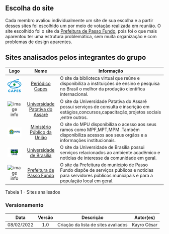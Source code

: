 ## Escolha do site

 Cada membro avaliou individualmente um site de sua escolha e a partir desses sites foi escolhido um por meio de votação realizada em reunião. O site escolhido foi o site da [Prefeitura de Passo Fundo](http://www.pmpf.rs.gov.br/), pois foi o que mais aparentou ter uma estrutura problemática, sem muita organização e com  problemas de design aparentes.


## Sites analisados pelos integrantes do grupo

 |                          **Logo**                          |                      **Nome**                       | **Informação**                                                                                                                                                                                           |
 | :--------------------------------------------------------: | :-------------------------------------------------: | ------------------------------------------------------------------------------------------------------------------------------------------------------------------------------------------------------- |
 | ![image info](https://github.com/Interacao-Humano-Computador/2021.2-Prefeitura-de-Passo-Fundo/blob/main/assets/img/logo-capes.png) |      [Periódico Capes](https://www-periodicos-capes-gov-br.ezl.periodicos.capes.gov.br/index.php)       |O site da biblioteca virtual que reúne e disponibiliza a instituições de ensino e pesquisa no Brasil o melhor da produção científica internacional.                                   |
 | ![image info](../../assets/img/logo-upa ) |         [Universidade Patativa do Assaré](https://home.universidadepatativa.com.br/)         |O  site da  Universidade Patativa do Assaré possui serviços de consulta e inscrição em estágios,concursos,capacitação,projetos sociais ,entre outros.
 |  ![image info](../../assets/img/logo-mpu.png)   | [Ministério Público da União](http://www.mpu.mp.br/) |  O site do MPU disponibiliza o acesso aos seus ramos como MPF,MPT,MPM .Também disponibiliza acessos aos seus orgãos e a informações institucionais.           |
 |  ![image info](../../assets/img/logo-unb.jpeg )  |  [Universidade de Brasília](https://www.unb.br/)   |  O site da Universidade de Brasília possui serviços relacionados ao ambiente acadêmico  e notícias de interesse da comunidade em geral.                                                        |
 |  ![image info](../../assets/img/logo-Passo-Fundo2.png)  |  [Prefeitura de Passo Fundo](http://www.pmpf.rs.gov.br/)   | O site da Prefeitura do município de Passo Fundo dispõe de serviços públicos e notícias para servidores públicos municipais e para a população local em geral.                                                         |


<figcaption>Tabela 1 - Sites analisados </figcaption> 

### Versionamento

 | **Data**   | **Versão** | **Descrição**                            |                **Autor(es)**                 |
 | ---------- | :--------: | ---------------------------------------- | :------------------------------------------: |
 | 08/02/2022 |    1.0     | Criação da lista de sites avaliados            |        Kayro César          |
 

